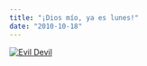 ```yaml
---
title: "¡Dios mío, ya es lunes!"
date: "2010-10-18"
---
```


[![](http://nickfoden.files.wordpress.com/2010/10/evil-devil.jpg "Evil Devil")](http://nickfoden.files.wordpress.com/2010/10/evil-devil.jpg)
